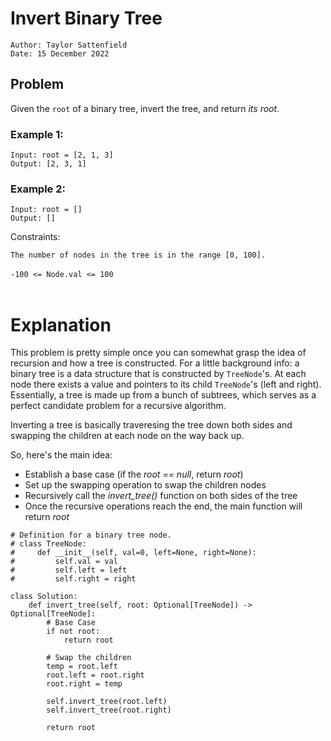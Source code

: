 # Invert Binary Tree

```
Author: Taylor Sattenfield
Date: 15 December 2022
```

## Problem

Given the ```root``` of a binary tree, invert the tree, and return <i>its root</i>.

### Example 1:

```
Input: root = [2, 1, 3]
Output: [2, 3, 1]
```
### Example 2:

```
Input: root = []
Output: []
```

Constraints:<br>

```The number of nodes in the tree is in the range [0, 100].```<br><br>
```-100 <= Node.val <= 100```<br><br>

# Explanation

This problem is pretty simple once you can somewhat grasp the idea of recursion and how a tree is constructed. For a little background info: a binary tree is a data structure that is constructed by ```TreeNode```'s. At each node there exists a value and pointers to its child ```TreeNode```'s (left and right). Essentially, a tree is made up from a bunch of subtrees, which serves as a perfect candidate problem for a recursive algorithm.

Inverting a tree is basically traveresing the tree down both sides and swapping the children at each node on the way back up. 

So, here's the main idea:

<ul>
<li>Establish a base case (if the <i>root == null</i>, return <i>root</i>)
<li>Set up the swapping operation to swap the children nodes
<li>Recursively call the <i>invert_tree()</i> function on both sides of the tree
<li>Once the recursive operations reach the end, the main function will return <i>root</i>
</ul>

``` python3
# Definition for a binary tree node.
# class TreeNode:
#     def __init__(self, val=0, left=None, right=None):
#         self.val = val
#         self.left = left
#         self.right = right

class Solution:
    def invert_tree(self, root: Optional[TreeNode]) -> Optional[TreeNode]:
        # Base Case
        if not root:
            return root

        # Swap the children
        temp = root.left
        root.left = root.right
        root.right = temp
        
        self.invert_tree(root.left)
        self.invert_tree(root.right)

        return root
```
